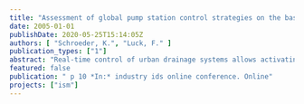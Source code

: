 ```yaml
---
title: "Assessment of global pump station control strategies on the basis of numerical modelling"
date: 2005-01-01
publishDate: 2020-05-25T15:14:05Z
authors: [ "Schroeder, K.", "Luck, F." ]
publication_types: ["1"]
abstract: "Real-time control of urban drainage systems allows activating capacities of storm water storage and wastewater treatment that were not used before. The historically developed structure of the Berlin combined sewerage, along with its aforementioned properties, allows per se a systematic management of the sub-systems. In the course of rehabilitation works the implementation of local regulators already opened additional storage reserves. Additionally, the potential of global control concepts for sewerage, pump stations and treatment plants is studied within the framework of the project “Integrated Sewage Management” to increase the systems efficiency. Especially, a coordination of the currently locally controlled pump stations entails a reduction of sewer overflows and hence an enhanced protection of the environment. For the catchment of wwtp Berlin-Ruhleben an integrated model of the collection system, pump stations, pressurised mains and the wwtp itself has been built up in order to evaluate different scenarios of global pump station control in comparison to a local control scenario (reference). Special attention was paid to the discharges from CSOs. Due to the high dynamic of these events and the high fraction of biodegradable organic substrate within the effluents, the impact on the water body over this path plays an important role. Concerning CSOs a maximum reduction of 14 % (COD load) and 20 % (TKN load) could be achieved. In conclusion it can be stated that a reduction of total emissions from the sewage system can be achieved by operating the pump stations in a global control mode. Furthermore, the main improvement can be observed for the discharges from combined sewer overflows."
featured: false
publication: " p 10 *In:* industry ids online conference. Online"
projects: ["ism"]
---
```


